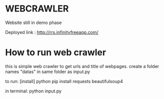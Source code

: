 # WEBCRAWLER

Website still in demo phase

Deployed link : http://rrs.infinityfreeapp.com/


# How to run web crawler

this is simple web crawler to get urls and title of webpages.
create a folder names "datas" in same folder as input.py

to run:
[install]
python
pip install requests beautifulsoup4

in terminal:
python input.py
